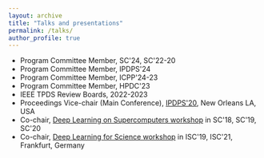 ```yaml
---
layout: archive
title: "Talks and presentations"
permalink: /talks/
author_profile: true
---
```


- Program Committee Member, SC'24, SC'22-20
- Program Committee Member, IPDPS'24
- Program Committee Member, ICPP'24-23
- Program Committee Member, HPDC'23
- IEEE TPDS Review Boards, 2022-2023
- Proceedings Vice-chair (Main Conference), [IPDPS'20](http://www.ipdps.org/), New Orleans LA, USA
- Co-chair, [Deep Learning on Supercomputers workshop](https://dlonsc.github.io/) in SC'18, SC'19, SC'20
- Co-chair, [Deep Learning for Science workshop](https://dlonsc.github.io/) in ISC'19, ISC'21, Frankfurt, Germany

